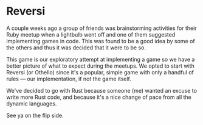 # Reversi

A couple weeks ago a group of friends was brainstorming activities for
their Ruby meetup when a lightbulb went off and one of them suggested
implementing games in code.
This was found to be a good idea by some of the others and thus it was
decided that it were to be so.

This game is our exploratory attempt at implementing a game so we have a
better picture of what to expect during the meetups. We opted to start
with Reversi (or Othello) since it's a popular, simple game with only a
handful of rules — our implementation, if not the game itself.

We've decided to go with Rust because someone (me) wanted an excuse to
write more Rust code, and because it's a nice change of pace from all
the dynamic languages.

See ya on the flip side.

